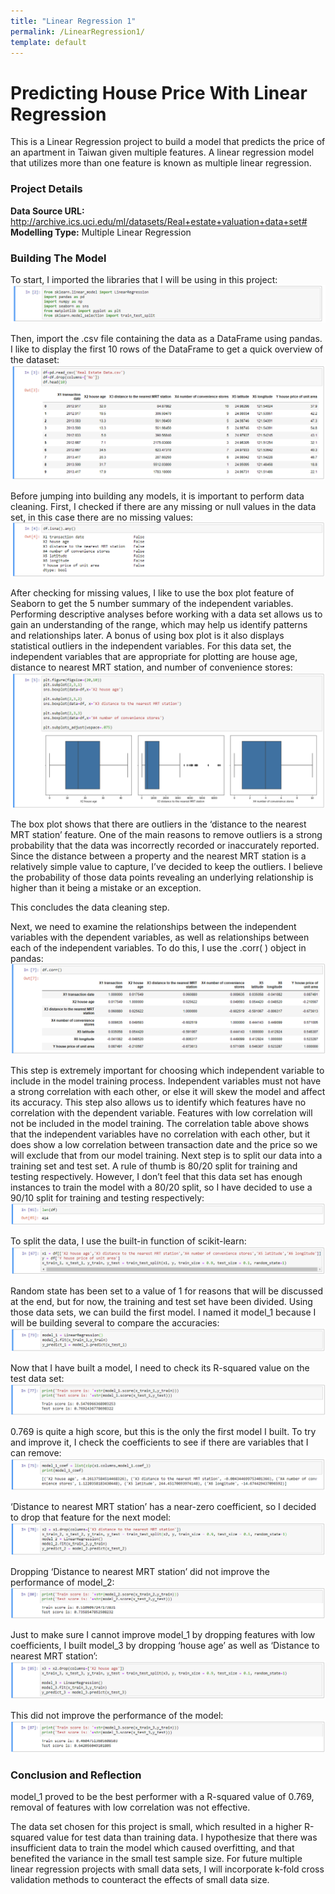 ```yaml
---
title: "Linear Regression 1"
permalink: /LinearRegression1/
template: default
---
```


# Predicting House Price With Linear Regression
This is a Linear Regression project to build a model that predicts the price of an apartment in Taiwan given multiple features. A linear regression model that utilizes more than one feature is known as multiple linear regression.  

### Project Details
**Data Source URL:** http://archive.ics.uci.edu/ml/datasets/Real+estate+valuation+data+set# <br>
**Modelling Type:** Multiple Linear Regression

### Building The Model
To start, I imported the libraries that I will be using in this project:
![Image1](https://github.com/brandenmoo/brandenmoo.github.io/blob/master/images/LinReg1/LR1-1.png)

Then, import the .csv file containing the data as a DataFrame using pandas. I like to display the first 10 rows of the DataFrame to get a quick overview of the dataset: 
![Image2](https://github.com/brandenmoo/brandenmoo.github.io/blob/master/images/LinReg1/LN1-2.png)

Before jumping into building any models, it is important to perform data cleaning. First, I checked if there are any missing or null values in the data set, in this case there are no missing values: 
![Image3](https://github.com/brandenmoo/brandenmoo.github.io/blob/master/images/LinReg1/LN1-3.png)

After checking for missing values, I like to use the box plot feature of Seaborn to get the 5 number summary of the independent variables. Performing descriptive analyses before working with a data set allows us to gain an understanding of the range, which may help us identify patterns and relationships later. A bonus of using box plot is it also displays statistical outliers in the independent variables. For this data set, the independent variables that are appropriate for plotting are house age, distance to nearest MRT station, and number of convenience stores: 
![Image4](https://github.com/brandenmoo/brandenmoo.github.io/blob/master/images/LinReg1/LN1-4.png)

The box plot shows that there are outliers in the ‘distance to the nearest MRT station’ feature. One of the main reasons to remove outliers is a strong probability that the data was incorrectly recorded or inaccurately reported. Since the distance between a property and the nearest MRT station is a relatively simple value to capture, I’ve decided to keep the outliers. I believe the probability of those data points revealing an underlying relationship is higher than it being a mistake or an exception. 

This concludes the data cleaning step. 

Next, we need to examine the relationships between the independent variables with the dependent variables, as well as relationships between each of the independent variables. To do this, I use the .corr( ) object in pandas: 
![Image5](https://github.com/brandenmoo/brandenmoo.github.io/blob/master/images/LinReg1/LN1-5.png)

This step is extremely important for choosing which independent variable to include in the model training process. Independent variables must not have a strong correlation with each other, or else it will skew the model and affect its accuracy. This step also allows us to identify which features have no correlation with the dependent variable. Features with low correlation will not be included in the model training. The correlation table above shows that the independent variables have no correlation with each other, but it does show a low correlation between transaction date and the price so we will exclude that from our model training. 
Next step is to split our data into a training set and test set. A rule of thumb is 80/20 split for training and testing respectively. However, I don’t feel that this data set has enough instances to train the model with a 80/20 split, so I have decided to use a 90/10 split for training and testing respectively: 
![Image6](https://github.com/brandenmoo/brandenmoo.github.io/blob/master/images/LinReg1/LN1-6.png)

To split the data, I use the built-in function of scikit-learn: 
![Image7](https://github.com/brandenmoo/brandenmoo.github.io/blob/master/images/LinReg1/LN1-7.png)

Random state has been set to a value of 1 for reasons that will be discussed at the end, but for now, the training and test set have been divided. 
Using those data sets, we can build the first model. I named it model_1 because I will be building several to compare the accuracies: 
![Image8](https://github.com/brandenmoo/brandenmoo.github.io/blob/master/images/LinReg1/LN1-8.png)

Now that I have built a model, I need to check its R-squared value on the test data set: 
![Image9](https://github.com/brandenmoo/brandenmoo.github.io/blob/master/images/LinReg1/LN1-9.png)

0.769 is quite a high score, but this is the only the first model I built. To try and improve it, I check the coefficients to see if there are variables that I can remove: 
![Image10](https://github.com/brandenmoo/brandenmoo.github.io/blob/master/images/LinReg1/LN1-10.png)

‘Distance to nearest MRT station’ has a near-zero coefficient, so I decided to drop that feature for the next model: 
![Image11](https://github.com/brandenmoo/brandenmoo.github.io/blob/master/images/LinReg1/LN1-11.png)

Dropping ‘Distance to nearest MRT station’ did not improve the performance of model_2: 
![Image12](https://github.com/brandenmoo/brandenmoo.github.io/blob/master/images/LinReg1/LN1-12.png)

Just to make sure I cannot improve model_1 by dropping features with low coefficients, I built model_3 by dropping ‘house age’ as well as ‘Distance to nearest MRT station’: 
![Image13](https://github.com/brandenmoo/brandenmoo.github.io/blob/master/images/LinReg1/LN1-13.png)

 This did not improve the performance of the model: 
![Image14](https://github.com/brandenmoo/brandenmoo.github.io/blob/master/images/LinReg1/LN1-14.png)


### Conclusion and Reflection
model_1 proved to be the best performer with a R-squared value of 0.769, removal of features with low correlation was not effective. 

The data set chosen for this project is small, which resulted in a higher R-squared value for test data than training data. I hypothesize that there was insufficient data to train the model which caused overfitting, and that benefited the variance in the small test sample size. For future multiple linear regression projects with small data sets, I will incorporate k-fold cross validation methods to counteract the effects of small data size. 
